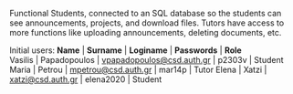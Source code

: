 Functional Students, connected to an SQL database so the students can see announcements, projects, and download files. 
Tutors have access to more functions like uploading announcements, deleting documents, etc.

Initial users:
  **Name**  |  **Surname**  |       **Loginame**          |   **Passwords**  |  **Role**   
   Vasilis 	| Papadopoulos  |	vpapadopoulos@csd.auth.gr   |     	p2303v     |	 Student
   Maria    |	    Petrou    |	    mpetrou@csd.auth.gr	    |       mar14p     |  	Tutor
   Elena	   |     Xatzi	    |      xatzi@csd.auth.gr      |    	elena2020	   |   Student
